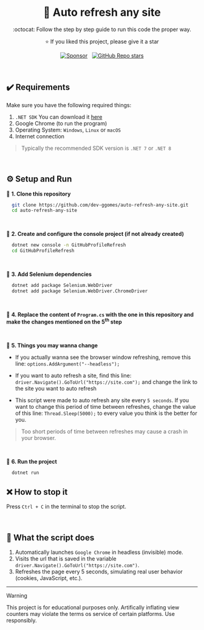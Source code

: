 <h1 align="center">
  🚀 Auto refresh any site
</h1>

<p align='center'>
  :octocat: Follow the step by step guide to run this code the proper way.
</p>

<p align="center">
  ⭐ If you liked this project, please give it a star
</p>

<!-- |||||||||||||||||||| SPONSORS & STARS |||||||||||||||||||| -->
<p align='center'>
  <a href="https://github.com/sponsors/dev-ggomes"><img alt="Sponsor" src="https://img.shields.io/badge/sponsor-30363D?style=for-the-badge&logo=GitHub-Sponsors&logoColor=#white" /></a>
  &nbsp;
  <a href="#"><img alt="GitHub Repo stars" src="https://img.shields.io/github/stars/dev-ggomes/auto-refresh-any-site?style=for-the-badge" /></a>
</p>

<br>

## ✔️ Requirements 

<p>
  Make sure you have the following required things: <br>

  1. `.NET SDK` You can download it [here](https://dotnet.microsoft.com/download)
  2. Google Chrome (to run the program)
  3. Operating System: `Windows`, `Linux` or `macOS`
  4. Internet connection

> Typically the recommended SDK version is `.NET 7` or `.NET 8`

<br>

</p>

## ⚙️ Setup and Run

  :rocket: **1. Clone this repository** <br>
  ```bash
    git clone https://github.com/dev-ggomes/auto-refresh-any-site.git
    cd auto-refresh-any-site
  ```

  <br>

  :rocket: **2. Create and configure the console project (if not already created)**
  ```bash
    dotnet new console -n GitHubProfileRefresh
    cd GitHubProfileRefresh
  ```

  <br>

  :rocket: **3. Add Selenium dependencies**
  ```bash
    dotnet add package Selenium.WebDriver
    dotnet add package Selenium.WebDriver.ChromeDriver
  ```

  <br>

  :rocket: **4. Replace the content of `Program.cs` with the one in this repository and make the changes mentioned on the 5<sup>th</sup> step**

  <br>

  :rocket: **5. Things you may wanna change**

  <p align="left">
    
   - If you actually wanna see the browser window refreshing, remove this line: `options.AddArgument("--headless");` <br>
  
   - If you want to auto refresh a site, find this line: `driver.Navigate().GoToUrl("https://site.com");` and change the link to the site you want to auto refresh <br>
  
   - This script were made to auto refresh any site every `5 seconds`. If you want to change this period of time between refreshes, change the value of this line: `Thread.Sleep(5000);` to every value you think is the better for you. <br>
  > Too short periods of time between refreshes may cause a crash in your browser.

</p>

<br>

  :rocket: **6. Run the project**
  ```bash
    dotnet run
  ```

## ❌ How to stop it
Press `Ctrl + C` in the terminal to stop the script.

<br>

## 🎯 What the script does

 1. Automatically launches `Google Chrome` in headless (invisible) mode.
 2. Visits the url that is saved in the variable `driver.Navigate().GoToUrl("https://site.com")`.
 3. Refreshes the page every 5 seconds, simulating real user behavior (cookies, JavaScript, etc.).

---

> [!WARNING]
> This project is for educational purposes only. Artifically inflating view counters may violate the terms os service of certain platforms. Use responsibly.
